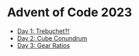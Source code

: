 # Advent of Code 2023

- [Day 1: Trebuchet?!](./day_01.livemd)
- [Day 2: Cube Conundrum](./day_02.livemd)
- [Day 3: Gear Ratios](./day_03.livemd)
